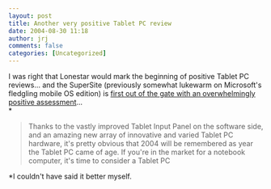 ```yaml
---
layout: post
title: Another very positive Tablet PC review
date: 2004-08-30 11:18
author: jrj
comments: false
categories: [Uncategorized]
---
```

I was right that Lonestar would mark the beginning of positive Tablet PC reviews... and the SuperSite (previously somewhat lukewarm on Microsoft's fledgling mobile OS edition) is <a href="http://www.winsupersite.com/reviews/windowsxp_tabletpc2005.asp" target="_blank">first out of the gate with an overwhelmingly positive assessment</a>...<br />*<blockquote>Thanks to the vastly improved Tablet Input Panel on the software side, and an amazing new array of innovative and varied Tablet PC hardware, it's pretty obvious that 2004 will be remembered as year the Tablet PC came of age. If you're in the market for a notebook computer, it's time to consider a Tablet PC</blockquote>*I couldn't have said it better myself.
